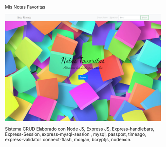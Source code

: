 Mis Notas Favoritas

<img src="https://github.com/Gerarca/NodeJS-MYSQL-Express-CRUD/blob/main/screanshots/bienvenida.png" alt="My cool logo"/>


Sistema CRUD
Elaborado con Node JS, Express JS, Express-handlebars, Express-Session, express-mysql-session , mysql, passport, timeago,  express-validator, connect-flash, morgan, bcryptjs, nodemon.
